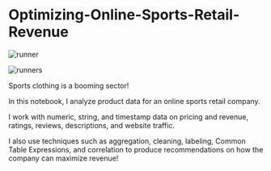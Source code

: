 # Optimizing-Online-Sports-Retail-Revenue

![runner](https://user-images.githubusercontent.com/50262369/209353258-bb1b0db9-0643-4ca4-84fb-95b4d0ed4692.jpeg)

![runners](https://user-images.githubusercontent.com/50262369/209353057-c6170d7c-9d55-4482-84fc-559fe8fa4d8b.jpeg)


Sports clothing is a booming sector!

In this notebook, I analyze product data for an online sports retail company.

I work with numeric, string, and timestamp data on pricing and revenue, ratings, reviews, descriptions, and website traffic.

I also use techniques such as aggregation, cleaning, labeling, Common Table Expressions, and correlation to produce recommendations on how the company can maximize revenue!
